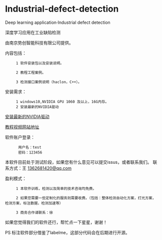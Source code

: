 # Industrial-defect-detection
Deep learning application·Industrial defect detection

深度学习应用在工业缺陷检测

由南京势创智能科技有限公司提供。

内容包括：

         1 软件安装包以及安装说明。   
               
         2 教程工程案例。    
         
         3 检测接口案例说明（haclon，C++）。


安装需求：
         
         1 windows10,NVIDIA GPU 1060 及以上，16G内存。
         2 安装最新的NVIDIA驱动
 
[安装最新的NVIDIA驱动](https://www.nvidia.cn/geforce/drivers)

[教程视频网站地址](https://space.bilibili.com/276129022/channel/detail?cid=185455)

软件账户登录：

          用户名：test
          密码：123456

本软件目前处于测试阶段，如果您有什么意见可以提交issus，或者联系我们。
联系方式：王 1362681420@qq.com

盈利模式：

         1 本软件训练，检测以及简单的技术咨询均免费。
         
         2 如果您需要一些定制化的服务则需要收费。（包括：整体检测自动化方案，打光方案，检测方案，标注数据，检测加速等）
         
         3 商务合作请联系：徐 

如果您觉得我们的软件还行，帮忙点一下星星，谢谢！

PS 标注软件部分借鉴了labelme，这部分代码会在后期进行开源。

